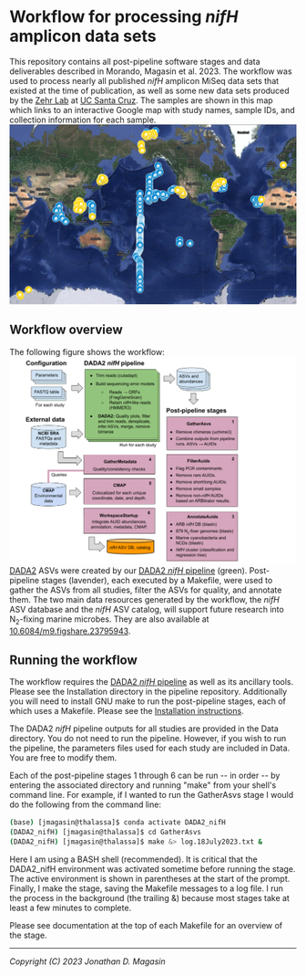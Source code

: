 # Workflow for processing _nifH_ amplicon data sets

This repository contains all post-pipeline software stages and data deliverables described in Morando, Magasin et al. 2023.  The workflow was used to process nearly all published _nifH_ amplicon MiSeq data sets that existed at the time of publication, as well as some new data sets produced by the [Zehr Lab](https://www.jzehrlab.com/) at [UC Santa Cruz](https://www.ucsc.edu/). The samples are shown in this map which links to an interactive Google map with study names, sample IDs, and collection information for each sample.
[![Map of studies used in Morando, Magasin et al. 2023](images_for_readme/Morando_Magasin_et_al_2023_studies_used.png)](https://www.google.com/maps/d/embed?mid=1M8ZCYmVIuLwEC-o1Ux_6m--uxgBIu_Q&ehbc=2E312F)


## Workflow overview

The following figure shows the workflow:
![Overview of DADA2 niH workflow](images_for_readme/workflow_overview.png)
[DADA2](https://benjjneb.github.io/dada2/) ASVs were created by our [DADA2 _nifH_ pipeline](https://github.com/jdmagasin/nifH_amplicons_DADA2) (green). Post-pipeline stages (lavender), each executed by a Makefile, were used to gather the ASVs from all studies, filter the ASVs for quality, and annotate them.  The two main data resources generated by the workflow, the _nifH_ ASV database and the _nifH_ ASV catalog, will support future research into N<sub>2</sub>-fixing marine microbes.  They are also available at [10.6084/m9.figshare.23795943](10.6084/m9.figshare.23795943).


## Running the workflow

The workflow requires the [DADA2 _nifH_ pipeline](https://github.com/jdmagasin/nifH_amplicons_DADA2) as well as its ancillary tools.  Please see the Installation directory in the pipeline repository.  Additionally you will need to install GNU make to run the post-pipeline stages, each of which uses a Makefile.  Please see the [Installation instructions](Installation/INSTALL.txt).

The DADA2 _nifH_ pipeline outputs for all studies are provided in the Data directory.  You do not need to run the pipeline.  However, if you wish to run the pipeline, the parameters files used for each study are included in Data.  You are free to modify them.

Each of the post-pipeline stages 1 through 6 can be run -- in order -- by entering the associated directory and running "make" from your shell's command line.  For example, if I wanted to run the GatherAsvs stage I would do the following from the command line:

```bash session
(base) [jmagasin@thalassa]$ conda activate DADA2_nifH
(DADA2_nifH) [jmagasin@thalassa]$ cd GatherAsvs
(DADA2_nifH) [jmagasin@thalassa]$ make &> log.18July2023.txt &
```

Here I am using a BASH shell (recommended).  It is critical that the DADA2_nifH environment was activated sometime before running the stage.  The active environment is shown in parentheses at the start of the prompt.  Finally, I make the stage, saving the Makefile messages to a log file.  I run the process in the background (the trailing &) because most stages take at least a few minutes to complete.

Please see documentation at the top of each Makefile for an overview of the stage.


***
_Copyright (C) 2023 Jonathan D. Magasin_
